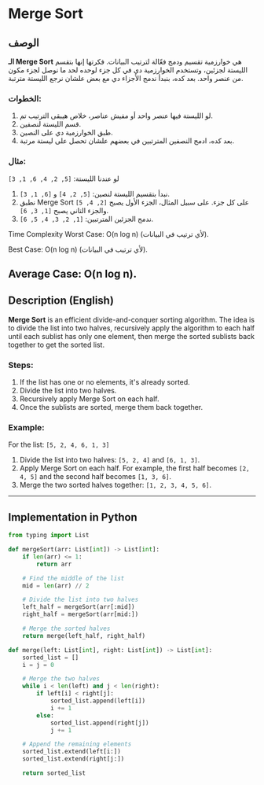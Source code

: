 # Merge Sort

## الوصف 

**الـ Merge Sort** هي خوارزمية تقسيم ودمج فعّالة لترتيب البيانات. فكرتها إنها بتقسم الليستة لجزئين، وتستخدم الخوارزمية دي في كل جزء لوحده لحد ما نوصل لجزء مكون من عنصر واحد. بعد كده، بنبدأ ندمج الأجزاء دي مع بعض علشان نرجع الليستة مترتبة.

### الخطوات:

1. لو الليستة فيها عنصر واحد أو مفيش عناصر، خلاص هيبقى الترتيب تم.
2. قسم الليستة لنصفين.
3. طبق الخوارزمية دي على النصين.
4. بعد كده، ادمج النصفين المترتبين في بعضهم علشان تحصل على ليستة مرتبة.

### مثال:

لو عندنا الليستة: `[5, 2, 4, 6, 1, 3]`

1. نبدأ بتقسيم الليستة لنصين: `[5, 2, 4]` و `[6, 1, 3]`.
2. نطبق Merge Sort على كل جزء. على سبيل المثال، الجزء الأول يصبح `[2, 4, 5]` والجزء التاني يصبح `[1, 3, 6]`.
3. ندمج الجزئين المترتبين: `[1, 2, 3, 4, 5, 6]`.

Time Complexity
Worst Case:
O(n log n) (لأي ترتيب في البيانات).

Best Case:
O(n log n) (لأي ترتيب في البيانات).

Average Case:
O(n log n).
---

## Description (English)

**Merge Sort** is an efficient divide-and-conquer sorting algorithm. The idea is to divide the list into two halves, recursively apply the algorithm to each half until each sublist has only one element, then merge the sorted sublists back together to get the sorted list.

### Steps:

1. If the list has one or no elements, it's already sorted.
2. Divide the list into two halves.
3. Recursively apply Merge Sort on each half.
4. Once the sublists are sorted, merge them back together.

### Example:

For the list: `[5, 2, 4, 6, 1, 3]`

1. Divide the list into two halves: `[5, 2, 4]` and `[6, 1, 3]`.
2. Apply Merge Sort on each half. For example, the first half becomes `[2, 4, 5]` and the second half becomes `[1, 3, 6]`.
3. Merge the two sorted halves together: `[1, 2, 3, 4, 5, 6]`.

---

## Implementation in Python

```python
from typing import List

def mergeSort(arr: List[int]) -> List[int]:
    if len(arr) <= 1:
        return arr

    # Find the middle of the list
    mid = len(arr) // 2

    # Divide the list into two halves
    left_half = mergeSort(arr[:mid])
    right_half = mergeSort(arr[mid:])

    # Merge the sorted halves
    return merge(left_half, right_half)

def merge(left: List[int], right: List[int]) -> List[int]:
    sorted_list = []
    i = j = 0

    # Merge the two halves
    while i < len(left) and j < len(right):
        if left[i] < right[j]:
            sorted_list.append(left[i])
            i += 1
        else:
            sorted_list.append(right[j])
            j += 1

    # Append the remaining elements
    sorted_list.extend(left[i:])
    sorted_list.extend(right[j:])

    return sorted_list
